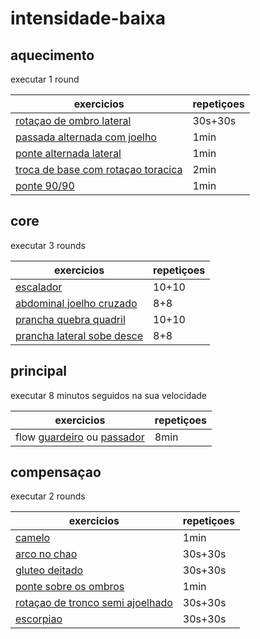 # intensidade-baixa

## aquecimento

executar 1 round

| exercicios                                                                                                     | repetiçoes |
| -------------------------------------------------------------------------------------------------------------- | ---------- |
| [rotaçao de ombro lateral](assets/movimentos/01-aquecimento/rotacao-de-ombro-lateral.mp4)                      | 30s+30s    |
| [passada alternada com joelho](assets/movimentos/01-aquecimento/passada-alternada-com-joelho.mp4)              | 1min       |
| [ponte alternada lateral](assets/movimentos/01-aquecimento/ponte-alternada-lateral.mp4)                        | 1min       |
| [troca de base com rotaçao toracica](assets/movimentos/01-aquecimento/troca-de-base-com-rotacao-de-tronco.mp4) | 2min       |
| [ponte 90/90](assets/movimentos/01-aquecimento/ponte-90-90.mp4)                                                | 1min       |

## core

executar 3 rounds

| exercicios                                                                                | repetiçoes |
| ----------------------------------------------------------------------------------------- | ---------- |
| [escalador](assets/movimentos/02-core/01-escalador.mp4)                                   | 10+10      |
| [abdominal joelho cruzado](assets/movimentos/02-core/02-abdominal-com-perna-cruzada.mp4)  | 8+8        |
| [prancha quebra quadril](assets/movimentos/02-core/03-prancha-quebra-quadril.mp4)         | 10+10      |
| [prancha lateral sobe desce](assets/movimentos/02-core/04-prancha-lateral-sobe-desce.mp4) | 8+8        |

## principal

executar 8 minutos seguidos na sua velocidade

| exercicios                                                                                                                | repetiçoes |
| ------------------------------------------------------------------------------------------------------------------------- | ---------- |
| flow [guardeiro](assets/movimentos/03-flow/flow-guardeiro.mp4) ou [passador](assets/movimentos/03-flow/flow-passador.mp4) | 8min       |

## compensaçao

executar 2 rounds

| exercicios                                                                                                | repetiçoes |
| --------------------------------------------------------------------------------------------------------- | ---------- |
| [camelo](assets/movimentos/05-compensacao/camelo.mp4)                                                     | 1min       |
| [arco no chao](assets/movimentos/05-compensacao/arco-no-chao.mp4)                                         | 30s+30s    |
| [gluteo deitado](assets/movimentos/05-compensacao/gluteo-deitado.mp4)                                     | 30s+30s    |
| [ponte sobre os ombros](assets/movimentos/05-compensacao/ponte-sobre-os-ombros.mp4)                       | 1min       |
| [rotaçao de tronco semi ajoelhado](assets/movimentos/05-compensacao/rotacao-de-tronco-semi-ajoelhado.mp4) | 30s+30s    |
| [escorpiao](assets/movimentos/05-compensacao/escorpiao.mp4)                                               | 30s+30s    |
